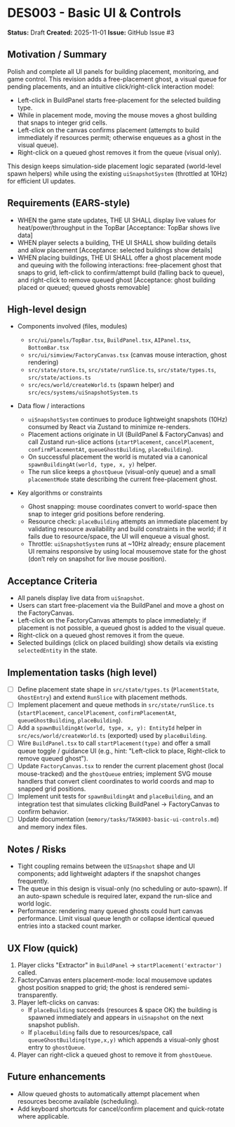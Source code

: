 # DES003 - Basic UI & Controls

**Status:** Draft
**Created:** 2025-11-01
**Issue:** GitHub Issue #3

## Motivation / Summary
Polish and complete all UI panels for building placement, monitoring, and game control. This revision adds a free-placement ghost, a visual queue for pending placements, and an intuitive click/right-click interaction model:

- Left-click in BuildPanel starts free-placement for the selected building type.
- While in placement mode, moving the mouse moves a ghost building that snaps to integer grid cells.
- Left-click on the canvas confirms placement (attempts to build immediately if resources permit; otherwise enqueues as a ghost in the visual queue).
- Right-click on a queued ghost removes it from the queue (visual only).

This design keeps simulation-side placement logic separated (world-level spawn helpers) while using the existing `uiSnapshotSystem` (throttled at 10Hz) for efficient UI updates.

## Requirements (EARS-style)
- WHEN the game state updates, THE UI SHALL display live values for heat/power/throughput in the TopBar [Acceptance: TopBar shows live data]
- WHEN player selects a building, THE UI SHALL show building details and allow placement [Acceptance: selected buildings show details]
- WHEN placing buildings, THE UI SHALL offer a ghost placement mode and queuing with the following interactions: free-placement ghost that snaps to grid, left-click to confirm/attempt build (falling back to queue), and right-click to remove queued ghost [Acceptance: ghost building placed or queued; queued ghosts removable]

## High-level design

- Components involved (files, modules)
  - `src/ui/panels/TopBar.tsx`, `BuildPanel.tsx`, `AIPanel.tsx`, `BottomBar.tsx`
  - `src/ui/simview/FactoryCanvas.tsx` (canvas mouse interaction, ghost rendering)
  - `src/state/store.ts`, `src/state/runSlice.ts`, `src/state/types.ts`, `src/state/actions.ts`
  - `src/ecs/world/createWorld.ts` (spawn helper) and `src/ecs/systems/uiSnapshotSystem.ts`

- Data flow / interactions
  - `uiSnapshotSystem` continues to produce lightweight snapshots (10Hz) consumed by React via Zustand to minimize re-renders.
  - Placement actions originate in UI (BuildPanel & FactoryCanvas) and call Zustand run-slice actions (`startPlacement`, `cancelPlacement`, `confirmPlacementAt`, `queueGhostBuilding`, `placeBuilding`).
  - On successful placement the world is mutated via a canonical `spawnBuildingAt(world, type, x, y)` helper.
  - The run slice keeps a `ghostQueue` (visual-only queue) and a small `placementMode` state describing the current free-placement ghost.

- Key algorithms or constraints
  - Ghost snapping: mouse coordinates convert to world-space then snap to integer grid positions before rendering.
  - Resource check: `placeBuilding` attempts an immediate placement by validating resource availability and build constraints in the world; if it fails due to resource/space, the UI will enqueue a visual ghost.
  - Throttle: `uiSnapshotSystem` runs at ~10Hz already; ensure placement UI remains responsive by using local mousemove state for the ghost (don’t rely on snapshot for live mouse position).

## Acceptance Criteria
- All panels display live data from `uiSnapshot`.
- Users can start free-placement via the BuildPanel and move a ghost on the FactoryCanvas.
- Left-click on the FactoryCanvas attempts to place immediately; if placement is not possible, a queued ghost is added to the visual queue.
- Right-click on a queued ghost removes it from the queue.
- Selected buildings (click on placed building) show details via existing `selectedEntity` in the state.

## Implementation tasks (high level)

- [ ] Define placement state shape in `src/state/types.ts` (`PlacementState`, `GhostEntry`) and extend `RunSlice` with placement methods.
- [ ] Implement placement and queue methods in `src/state/runSlice.ts` (`startPlacement`, `cancelPlacement`, `confirmPlacementAt`, `queueGhostBuilding`, `placeBuilding`).
- [ ] Add a `spawnBuildingAt(world, type, x, y): EntityId` helper in `src/ecs/world/createWorld.ts` (exported) used by `placeBuilding`.
- [ ] Wire `BuildPanel.tsx` to call `startPlacement(type)` and offer a small queue toggle / guidance UI (e.g., hint: "Left-click to place, Right-click to remove queued ghost").
- [ ] Update `FactoryCanvas.tsx` to render the current placement ghost (local mouse-tracked) and the `ghostQueue` entries; implement SVG mouse handlers that convert client coordinates to world coords and map to snapped grid positions.
- [ ] Implement unit tests for `spawnBuildingAt` and `placeBuilding`, and an integration test that simulates clicking BuildPanel → FactoryCanvas to confirm behavior.
- [ ] Update documentation (`memory/tasks/TASK003-basic-ui-controls.md`) and memory index files.

## Notes / Risks

- Tight coupling remains between the `UISnapshot` shape and UI components; add lightweight adapters if the snapshot changes frequently.
- The queue in this design is visual-only (no scheduling or auto-spawn). If an auto-spawn schedule is required later, expand the run-slice and world logic.
- Performance: rendering many queued ghosts could hurt canvas performance. Limit visual queue length or collapse identical queued entries into a stacked count marker.

## UX Flow (quick)

1. Player clicks "Extractor" in `BuildPanel` → `startPlacement('extractor')` called.
2. FactoryCanvas enters placement-mode: local mousemove updates ghost position snapped to grid; the ghost is rendered semi-transparently.
3. Player left-clicks on canvas:
   - If `placeBuilding` succeeds (resources & space OK) the building is spawned immediately and appears in `uiSnapshot` on the next snapshot publish.
   - If `placeBuilding` fails due to resources/space, call `queueGhostBuilding(type,x,y)` which appends a visual-only ghost entry to `ghostQueue`.
4. Player can right-click a queued ghost to remove it from `ghostQueue`.

## Future enhancements

- Allow queued ghosts to automatically attempt placement when resources become available (scheduling).
- Add keyboard shortcuts for cancel/confirm placement and quick-rotate where applicable.

